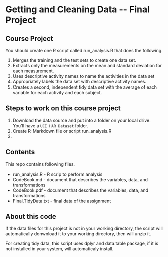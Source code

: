 # Getting and Cleaning Data -- Final Project

## Course Project

You should create one R script called run_analysis.R that does the following.

1. Merges the training and the test sets to create one data set.
2. Extracts only the measurements on the mean and standard deviation for each measurement.
3. Uses descriptive activity names to name the activities in the data set
4. Appropriately labels the data set with descriptive activity names.
5. Creates a second, independent tidy data set with the average of each variable for each activity and each subject.

## Steps to work on this course project

1. Download the data source and put into a folder on your local drive. You'll have a ```UCI HAR Dataset``` folder.
2. Create R-Markdown file or script run_analysis.R
3. 

## Contents

This repo contains following files.

* run_analysis.R - R scrip to perform analysis
* CodeBook.md - document that describes the variables, data, and transformations
* CodeBook.pdf - document that describes the variables, data, and transformations
* Final.TidyData.txt - final data of the assignment

## About this code 

If the data files for this project is not in your working directory, the script will automatically donwnload it to your working directory, then will unzip it.

For creating tidy data, this script uses dplyr and data.table package, if it is not installed in your system, will automaticaly install.
